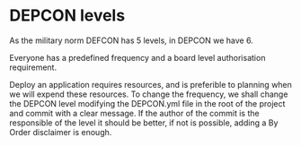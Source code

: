 # DEPCON levels

As the military norm DEFCON has 5 levels, in DEPCON we have 6.

Everyone has a predefined frequency and a board level authorisation requirement.

Deploy an application requires resources, and is preferible to planning when we will expend these resources. To change the frequency, we shall change the DEPCON level modifying the DEPCON.yml file in the root of the project and commit with a clear message. If the author of the commit is the responsible of the level it should be better, if not is possible, adding a By Order disclaimer is enough.

